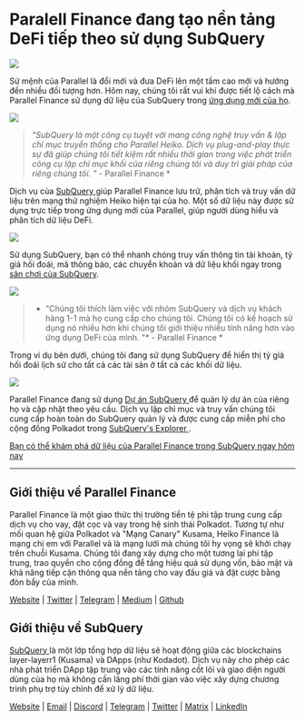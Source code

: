 # Paralell Finance đang tạo nền tảng DeFi tiếp theo sử dụng SubQuery

![](https://cdn-images-1.medium.com/max/1600/1*WcFjuL_ncmHpgzVhaXDUdg.png)

Sứ mệnh của Parallel là đổi mới và đưa DeFi lên một tầm cao mới và hướng đến nhiều đối tượng hơn. Hôm nay, chúng tôi rất vui khi được tiết lộ cách mà Parallel Finance sử dụng dữ liệu của SubQuery trong [ứng dụng mới của họ](https://testnet.parallel.fi/#/overview).

![](https://cdn-images-1.medium.com/max/1600/1*5Ru0mv1hq86BuBhGwsmoqQ.png)

> *"SubQuery là một công cụ tuyệt vời mang công nghệ truy vấn & lập chỉ mục truyền thống cho Parallel Heiko. Dịch vụ plug-and-play thực sự đã giúp chúng tôi tiết kiệm rất nhiều thời gian trong việc phát triển công cụ lập chỉ mục khối của riêng chúng tôi và duy trì giải pháp của riêng chúng tôi. "* - Parallel Finance *

Dịch vụ của [ SubQuery ](https://subquery.network/) giúp Parallel Finance lưu trữ, phân tích và truy vấn dữ liệu trên mạng thử nghiệm Heiko hiện tại của họ. Một số dữ liệu này được sử dụng trực tiếp trong ứng dụng mới của Parallel, giúp người dùng hiểu và phân tích dữ liệu DeFi.

![](https://miro.medium.com/max/1200/1*Lmk8BvWg2YYTDZggHN82VQ.gif)

Sử dụng SubQuery, bạn có thể nhanh chóng truy vấn thông tin tài khoản, tỷ giá hối đoái, mã thông báo, các chuyển khoản và dữ liệu khối ngay trong [sân chơi của SubQuery](https://explorer.subquery.network/subquery/parallel-finance/parallel-finance).

![](https://cdn-images-1.medium.com/max/1600/1*FDRgez-G26x1DkWqCkORMQ.png)

> * "Chúng tôi thích làm việc với nhóm SubQuery và dịch vụ khách hàng 1-1 mà họ cung cấp cho chúng tôi. Chúng tôi có kế hoạch sử dụng nó nhiều hơn khi chúng tôi giới thiệu nhiều tính năng hơn vào ứng dụng DeFi của mình. "* - Parallel Finance *

Trong ví dụ bên dưới, chúng tôi đang sử dụng SubQuery để hiển thị tỷ giá hối đoái lịch sử cho tất cả các tài sản ở tất cả các khối dữ liệu.

![](https://cdn-images-1.medium.com/max/1600/1*yctQKMNqdOnICNblJk9njw.png)

Parallel Finance đang sử dụng [ Dự án SubQuery ](https://project.subquery.network/) để quản lý dự án của riêng họ và cập nhật theo yêu cầu. Dịch vụ lập chỉ mục và truy vấn chúng tôi cung cấp hoàn toàn do SubQuery quản lý và được cung cấp miễn phí cho cộng đồng Polkadot trong [ SubQuery's Explorer ](https://explorer.subquery.network/).

[Bạn có thể khám phá dữ liệu của Parallel Finance trong SubQuery ngay hôm nay](https://explorer.subquery.network/subquery/parallel-finance/parallel-finance)

* * * * *

## Giới thiệu về Parallel Finance

Parallel Finance là một giao thức thị trường tiền tệ phi tập trung cung cấp dịch vụ cho vay, đặt cọc và vay trong hệ sinh thái Polkadot. Tương tự như mối quan hệ giữa Polkadot và "Mạng Canary" Kusama, Heiko Finance là mạng chị em với Parallel và là mạng lưới mà chúng tôi hy vọng sẽ khởi chạy trên chuỗi Kusama. Chúng tôi đang xây dựng cho một tương lai phi tập trung, trao quyền cho cộng đồng để tăng hiệu quả sử dụng vốn, bảo mật và khả năng tiếp cận thông qua nền tảng cho vay đấu giá và đặt cược bằng đòn bẩy của mình.

[Website](https://parallel.fi/) | [Twitter](https://twitter.com/ParallelFi) | [Telegram](https://t.me/parallelfi) | [Medium](https://parallelfinance.medium.com/) | [Github](https://github.com/parallel-finance/parallel-dapp/blob/master/parallel.gif)

## Giới thiệu về SubQuery

[ SubQuery ](https://subquery.network/) là một lớp tổng hợp dữ liệu sẽ hoạt động giữa các blockchains layer-layerr1 (Kusama) và DApps (như Kodadot). Dịch vụ này cho phép các nhà phát triển DApp tập trung vào các tính năng cốt lõi và giao diện người dùng của họ mà không cần lãng phí thời gian vào việc xây dựng chương trình phụ trợ tùy chỉnh để xử lý dữ liệu.

[Website](https://subquery.network/) | [Email](mailto:hello@subquery.network) | [Discord](https://discord.com/invite/78zg8aBSMG) | [Telegram](https://t.me/subquerynetwork) | [Twitter](https://twitter.com/subquerynetwork) | [Matrix](https://matrix.to/#/#subquery:matrix.org) | [LinkedIn](https://www.linkedin.com/company/subquery)
